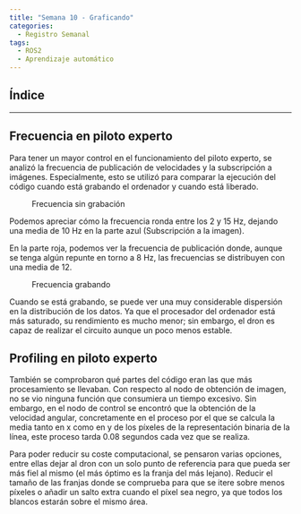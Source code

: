 ```yaml
---
title: "Semana 10 - Graficando"
categories:
  - Registro Semanal
tags:
  - ROS2
  - Aprendizaje automático
---
```


## Índice

---

## Frecuencia en piloto experto

Para tener un mayor control en el funcionamiento del piloto experto, se analizó la frecuencia de publicación de velocidades y la subscripción a imágenes. Especialmente, esto se utilizó para comparar la ejecución del código cuando está grabando el ordenador y cuando está liberado.

<figure class="align-center" style="width:60%">
  <img src="{{ site.url }}{{ site.baseurl }}/assets/images/post10/freqSinGrabar.png" alt="">
  <figcaption>Frecuencia sin grabación</figcaption>
</figure>

Podemos apreciar cómo la frecuencia ronda entre los 2 y 15 Hz, dejando una media de 10 Hz en la parte azul (Subscripción a la imagen).

En la parte roja, podemos ver la frecuencia de publicación donde, aunque se tenga algún repunte en torno a 8 Hz, las frecuencias se distribuyen con una media de 12.

<figure class="align-center" style="width:60%">
  <img src="{{ site.url }}{{ site.baseurl }}/assets/images/post10/freqGrabando.png" alt="">
  <figcaption>Frecuencia grabando</figcaption>
</figure>

Cuando se está grabando, se puede ver una muy considerable dispersión en la distribución de los datos. Ya que el procesador del ordenador está más saturado, su rendimiento es mucho menor; sin embargo, el dron es capaz de realizar el circuito aunque un poco menos estable.

## Profiling en piloto experto

También se comprobaron qué partes del código eran las que más procesamiento se llevaban. Con respecto al nodo de obtención de imagen, no se vio ninguna función que consumiera un tiempo excesivo. Sin embargo, en el nodo de control se encontró que la obtención de la velocidad angular, concretamente en el proceso por el que se calcula la media tanto en x como en y de los píxeles de la representación binaria de la línea, este proceso tarda 0.08 segundos cada vez que se realiza.

Para poder reducir su coste computacional, se pensaron varias opciones, entre ellas dejar al dron con un solo punto de referencia para que pueda ser más fiel al mismo (el más óptimo es la franja del más lejano). Reducir el tamaño de las franjas donde se comprueba para que se itere sobre menos píxeles o añadir un salto extra cuando el píxel sea negro, ya que todos los blancos estarán sobre el mismo área.
